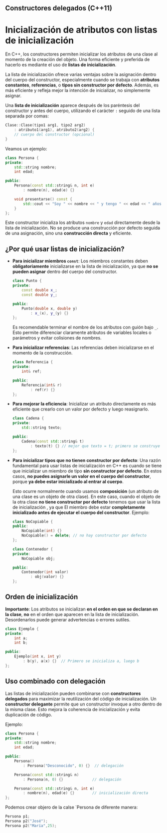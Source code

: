 
## Constructores delegados (C++11)




# Inicialización de atributos con listas de inicialización

En C++, los constructores permiten inicializar los atributos de una clase al momento de la creación del objeto. Una forma eficiente y preferida de hacerlo es mediante el uso de **listas de inicialización**.

La lista de inicialización ofrece varias ventajas sobre la asignación dentro del cuerpo del constructor, especialmente cuando se trabaja con **atributos constantes**, **referencias**, o **tipos sin constructor por defecto**. Además, es más eficiente y refleja mejor la intención de inicializar, no simplemente asignar.

Una **lista de inicialización** aparece después de los paréntesis del constructor y antes del cuerpo, utilizando el carácter `:` seguido de una lista separada por comas:

```cpp
Clase::Clase(tipo1 arg1, tipo2 arg2)
    : atributo1(arg1), atributo2(arg2) {
    // cuerpo del constructor (opcional)
}
```

Veamos un ejemplo:

```cpp
class Persona {
private:
    std::string nombre;
    int edad;

public:
    Persona(const std::string& n, int e)
        : nombre(n), edad(e) {}

    void presentarse() const {
        std::cout << "Soy " << nombre << " y tengo " << edad << " años.\n";
    }
};
```

Este constructor inicializa los atributos `nombre` y `edad` directamente desde la lista de inicialización. No se produce una construcción por defecto seguida de una asignación, sino una **construcción directa** y eficiente.


## ¿Por qué usar listas de inicialización?

* **Para inicializar miembros `const`**: Los miembros constantes deben **obligatoriamente** inicializarse en la lista de inicialización, ya que **no se pueden asignar** dentro del cuerpo del constructor.

    ```cpp
    class Punto {
    private:
        const double x_;
        const double y_;

    public:
        Punto(double x, double y)
            : x_(x), y_(y) {}
    };
    ```

    Es recomendable terminar el nombre de los atributos con guión bajo `_`. Esto permite diferenciar claramente atributos de variables locales o parámetros y evitar colisiones de nombres.

* **Para inicializar referencias**: Las referencias deben inicializarse en el momento de la construcción.

    ```cpp
    class Referencia {
    private:
        int& ref;

    public:
        Referencia(int& r)
            : ref(r) {}
    };
    ```

* **Para mejorar la eficiencia**: Inicializar un atributo directamente es más eficiente que crearlo con un valor por defecto y luego reasignarlo.

    ```cpp
    class Cadena {
    private:
        std::string texto;

    public:
        Cadena(const std::string& t)
            : texto(t) {} // mejor que texto = t; primero se construye 'texto' con su constructor por defecto y luego se asigna
    };
    ```

* **Para inicializar tipos que no tienen constructor por defecto**: Una razón fundamental para usar listas de inicialización en C++ es cuando se tiene que inicializar un miembro de tipo **sin constructor por defecto**. En estos casos, **no puedes asignarle un valor en el cuerpo del constructor**, porque **ya debe estar inicializado al entrar al cuerpo**.

    Esto ocurre normalmente cuando usamos **composición** (un atributo de una clase es un objeto de otra clase). En este caso, cuando el objeto de la otra clase **no tiene constructor por defecto** tenemos que usar la lista de inicialización , ya que El miembro debe estar **completamente inicializado antes de ejecutar el cuerpo del constructor**. Ejemplo:

    ```cpp
    class NoCopiable {
    public:
        NoCopiable(int) {}
        NoCopiable() = delete; // no hay constructor por defecto
    };

    class Contenedor {
    private:
        NoCopiable obj;

    public:
        Contenedor(int valor)
            : obj(valor) {}
    };
    ```



## Orden de inicialización

**Importante**: Los atributos se inicializan **en el orden en que se declaran en la clase**, **no** en el orden que aparecen en la lista de inicialización. Desordenarlos puede generar advertencias o errores sutiles.

```cpp
class Ejemplo {
private:
    int a;
    int b;

public:
    Ejemplo(int x, int y)
        : b(y), a(x) {}  // Primero se inicializa a, luego b
};
```

## Uso combinado con delegación

Las listas de inicialización pueden combinarse con **constructores delegados** para maximizar la reutilización del código de inicialización. Un **constructor delegante** permite que un constructor invoque a otro dentro de la misma clase. Esto mejora la coherencia de inicialización y evita duplicación de código.

Ejemplo:

```cpp
class Persona {
private:
    std::string nombre;
    int edad;

public:
    Persona()
        : Persona("Desconocido", 0) {}  // delegación

    Persona(const std::string& n)
        : Persona(n, 0) {}             // delegación

    Persona(const std::string& n, int e)
        : nombre(n), edad(e) {}        // inicialización directa
};
```

Podemos crear objero de la calse `Persona de diferente manera:

```cpp
Persona p1;
Persona p2("José");
Persona p2("María",25);
```
